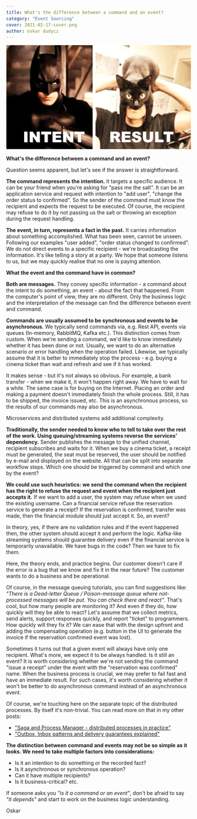 ```yaml
---
title: What's the difference between a command and an event?
category: "Event Sourcing"
cover: 2021-02-17-cover.png
author: oskar dudycz
---
```


![cover](2021-02-17-cover.png)

**What's the difference between a command and an event?**

Question seems apparent, but let's see if the answer is straightforward.

**The command represents the intention.** It targets a specific audience. It can be your friend when you're asking for "pass me the salt". It can be an application service and request with intention to "add user", "change the order status to confirmed". So the sender of the command must know the recipient and expects the request to be executed. Of course, the recipient may refuse to do it by not passing us the salt or throwing an exception during the request handling.

**The event, in turn, represents a fact in the past.** It carries information about something accomplished. What has been seen, cannot be unseen. Following our examples  "user added", "order status changed to confirmed". We do not direct events to a specific recipient - we're broadcasting the information. It's like telling a story at a party. We hope that someone listens to us, but we may quickly realise that no one is paying attention.

**What the event and the command have in common?**

**Both are messages.** They convey specific information - a command about the intent to do something, an event - about the fact that happened. From the computer's point of view, they are no different. Only the business logic and the interpretation of the message can find the difference between event and command.

**Commands are usually assumed to be synchronous and events to be asynchronous.** We typically send commands via, e.g. Rest API, events via queues (In-memory, RabbitMQ, Kafka etc.). This distinction comes from custom. When we're sending a command, we'd like to know immediately whether it has been done or not. Usually, we want to do an alternative scenario or error handling when the operation failed.  Likewise, we typically assume that it is better to immediately stop the process - e.g. buying a cinema ticket than wait and refresh and see if it has worked.

It makes sense - but it's not always so obvious. For example, a bank transfer - when we make it, it won't happen right away. We have to wait for a while. The same case is for buying on the Internet. Placing an order and making a payment doesn't immediately finish the whole process. Still, it has to be shipped, the invoice issued, etc. This is an asynchronous process, so the results of our commands may also be asynchronous.

Microservices and distributed systems add additional complexity.

**Traditionally, the sender needed to know who to tell to take over the rest of the work. Using queuing/streaming systems reverse the services' dependency.** Sender publishes the message to the unified channel, recipient subscribes and waits for it. When we buy a cinema ticket, a receipt must be generated, the seat must be reserved, the user should be notified by e-mail and displayed on the website. All that can be split into separate workflow steps. Which one should be triggered by command and which one by the event?

**We could use such heuristics: we send the command when the recipient has the right to refuse the request and event when the recipient just accepts it.** If we want to add a user, the system may refuse when we used the existing username. Can a financial service refuse the reservation service to generate a receipt? If the reservation is confirmed, transfer was made, then the financial module should just accept it. So, an event?

In theory, yes, if there are no validation rules and if the event happened then, the other system should accept it and perform the logic. Kafka-like streaming systems should guarantee delivery even if the financial service is temporarily unavailable. We have bugs in the code? Then we have to fix them.

Here, the theory ends, and practice begins. Our customer doesn't care if the error is a bug that we know and fix it in the near future? The customer wants to do a business and be operational.

Of course, in the message queuing tutorials, you can find suggestions like: _"There is a Dead-letter Queue / Poison-message queue where not-processed messages will be put. You can check there and react"_. That's cool, but how many people are monitoring it? And even if they do, how quickly will they be able to react? Let's assume that we collect metrics, send alerts, support responses quickly, and report "ticket" to programmers. How quickly will they fix it? We can ease that with the design upfront and adding the compensating operation (e.g. button in the UI to generate the invoice if the reservation confirmed event was lost).

Sometimes it turns out that a given event will always have only one recipient. What's more, we expect it to be always handled. Is it still an event? It is worth considering whether we're not sending the command "issue a receipt" under the event with the "reservation was confirmed" name. When the business process is crucial, we may prefer to fail fast and have an immediate result. For such cases, it's worth considering whether it won't be better to do asynchronous command instead of an asynchronous event. 


Of course, we're touching here on the separate topic of the distributed processes. By itself it's non-trivial. You can read more on that in my other posts:
- ["Saga and Process Manager - distributed processes in practice"](https://event-driven.io/pl/saga_process_manager_distributed_transactions/)
- ["Outbox, Inbox patterns and delivery guarantees explained"](https://event-driven.io/pl/outbox_inbox_patterns_and_delivery_guarantees_explained/)

**The distinction between command and events may not be so simple as it looks. We need to take multiple factors into considerations:**
- Is it an intention to do something or the recorded fact?
- Is it asynchronous or synchronous operation?
- Can it have multiple recipients?
- Is it business-critical?
etc.

If someone asks you *"is it a command or an event"*, don't be afraid to say *"it depends"* and start to work on the business logic understanding.

Oskar